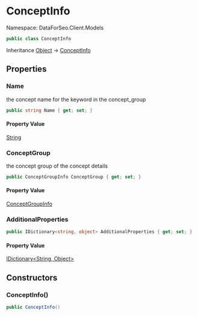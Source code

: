 # ConceptInfo

Namespace: DataForSeo.Client.Models

```csharp
public class ConceptInfo
```

Inheritance [Object](https://docs.microsoft.com/en-us/dotnet/api/system.object) → [ConceptInfo](./dataforseo.client.models.conceptinfo.md)

## Properties

### **Name**

the concept name for the keyword in the concept_group

```csharp
public string Name { get; set; }
```

#### Property Value

[String](https://docs.microsoft.com/en-us/dotnet/api/system.string)<br>

### **ConceptGroup**

the concept group of the concept details

```csharp
public ConceptGroupInfo ConceptGroup { get; set; }
```

#### Property Value

[ConceptGroupInfo](./dataforseo.client.models.conceptgroupinfo.md)<br>

### **AdditionalProperties**

```csharp
public IDictionary<string, object> AdditionalProperties { get; set; }
```

#### Property Value

[IDictionary&lt;String, Object&gt;](https://docs.microsoft.com/en-us/dotnet/api/system.collections.generic.idictionary-2)<br>

## Constructors

### **ConceptInfo()**

```csharp
public ConceptInfo()
```

